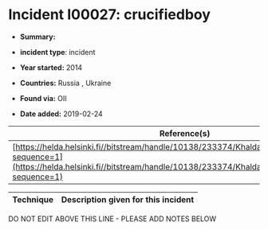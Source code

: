 # Incident I00027: crucifiedboy

* **Summary:** 

* **incident type**: incident

* **Year started:** 2014

* **Countries:** Russia , Ukraine

* **Found via:** OII

* **Date added:** 2019-02-24


| Reference(s) |
| --------- |
| [https://helda.helsinki.fi//bitstream/handle/10138/233374/KhaldarovaPanttiFakeNews.pdf?sequence=1](https://helda.helsinki.fi//bitstream/handle/10138/233374/KhaldarovaPanttiFakeNews.pdf?sequence=1) |

 

| Technique | Description given for this incident |
| --------- | ------------------------- |


DO NOT EDIT ABOVE THIS LINE - PLEASE ADD NOTES BELOW